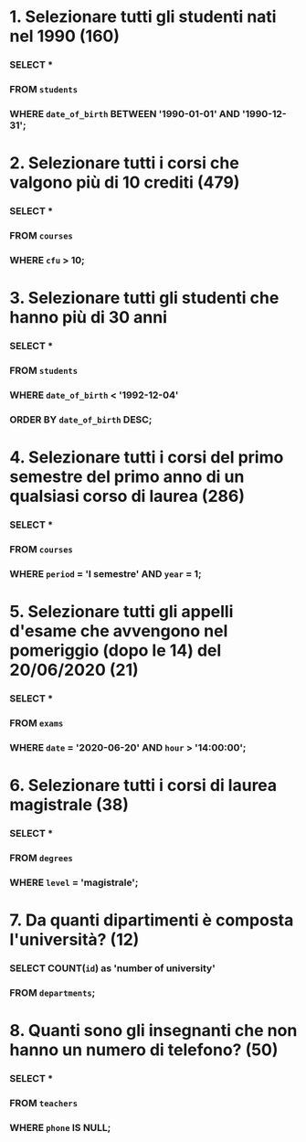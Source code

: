 # 1. Selezionare tutti gli studenti nati nel 1990 (160)

### SELECT * 
### FROM `students` 
### WHERE `date_of_birth` BETWEEN '1990-01-01' AND '1990-12-31';

# 2. Selezionare tutti i corsi che valgono più di 10 crediti (479)

### SELECT * 
### FROM `courses` 
### WHERE `cfu` > 10;

# 3. Selezionare tutti gli studenti che hanno più di 30 anni

### SELECT * 
### FROM `students` 
### WHERE `date_of_birth` < '1992-12-04' 
### ORDER BY `date_of_birth` DESC;

# 4. Selezionare tutti i corsi del primo semestre del primo anno di un qualsiasi corso di laurea (286)

### SELECT * 
### FROM `courses` 
### WHERE `period` = 'I semestre' AND `year` = 1;

# 5. Selezionare tutti gli appelli d'esame che avvengono nel pomeriggio (dopo le 14) del 20/06/2020 (21)

### SELECT * 
### FROM `exams` 
### WHERE `date` = '2020-06-20' AND `hour` > '14:00:00';

# 6. Selezionare tutti i corsi di laurea magistrale (38)

### SELECT * 
### FROM `degrees` 
### WHERE `level` = 'magistrale';

# 7. Da quanti dipartimenti è composta l'università? (12)

### SELECT COUNT(`id`) as 'number of university' 
### FROM `departments`;

# 8. Quanti sono gli insegnanti che non hanno un numero di telefono? (50)

### SELECT * 
### FROM `teachers` 
### WHERE `phone` IS NULL;